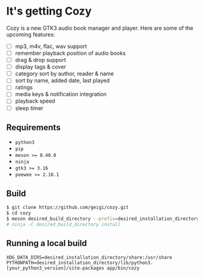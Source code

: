 # It's getting Cozy

Cozy is a new GTK3 audio book manager and player. Here are some of the upcoming features:
- [ ] mp3, m4v, flac, wav support
- [ ] remember playback position of audio books
- [ ] drag & drop support
- [ ] display tags & cover
- [ ] category sort by author, reader & name
- [ ] sort by name, added date, last played
- [ ] ratings
- [ ] media keys & notification integration
- [ ] playback speed
- [ ] sleep timer

## Requirements
- `python3`
- `pip`
- `meson >= 0.40.0`
- `ninja`
- `gtk3 >= 3.16`
- `peewee >= 2.10.1`

## Build
```bash
$ git clone https://github.com/geigi/cozy.git
$ cd cozy
$ meson desired_build_directory --prefix=desired_installation_directory
# ninja -C desired_build_directory install
```

## Running a local build
```
XDG_DATA_DIRS=desired_installation_directory/share:/usr/share PYTHONPATH=desired_installation_directory/lib/python3.[your_python3_version]/site-packages app/bin/cozy
```
